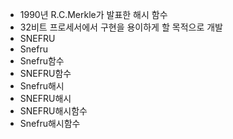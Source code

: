 ﻿- 1990년 R.C.Merkle가 발표한 해시 함수
- 32비트 프로세서에서 구현을 용이하게 할 목적으로 개발
- SNEFRU
- Snefru
- Snefru함수
- SNEFRU함수
- Snefru해시
- SNEFRU해시
- SNEFRU해시함수
- Snefru해시함수
